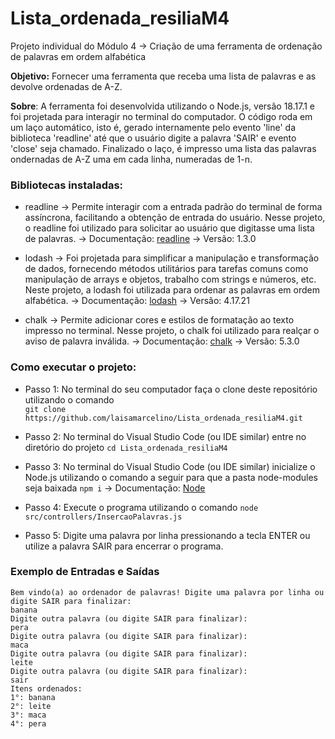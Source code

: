 # Lista_ordenada_resiliaM4
Projeto individual do Módulo 4 -> Criação de uma ferramenta de ordenação de palavras em ordem alfabética

**Objetivo:** Fornecer uma ferramenta que receba uma lista de palavras e as devolve ordenadas de A-Z. 

**Sobre**: A ferramenta foi desenvolvida utilizando o Node.js, versão 18.17.1 e foi projetada para interagir no terminal do computador. O código roda em um laço automático, isto é, gerado internamente pelo evento 'line' da biblioteca 'readline' até que o usuário digite a palavra 'SAIR' e evento 'close' seja chamado. Finalizado o laço, é impresso uma lista das palavras ondernadas de A-Z uma em cada linha, numeradas de 1-n.

### Bibliotecas instaladas:

* readline -> Permite interagir com a entrada padrão do terminal de forma assíncrona, facilitando a obtenção de entrada do usuário. Nesse projeto, o readline foi utilizado para solicitar ao usuário que digitasse uma lista de palavras.
 -> Documentação: [readline](https://nodejs.org/api/readline.html)
 -> Versão: 1.3.0

* lodash -> Foi projetada para simplificar a manipulação e transformação de dados, fornecendo métodos utilitários para tarefas comuns como manipulação de arrays e objetos, trabalho com strings e números, etc. Neste projeto, a lodash foi utilizada para ordenar as palavras em ordem alfabética. 
-> Documentação: [lodash](https://lodash.com/docs/4.17.15)
-> Versão: 4.17.21

* chalk -> Permite adicionar cores e estilos de formatação ao texto impresso no terminal. Nesse projeto, o chalk foi utilizado para realçar o aviso de palavra inválida.
-> Documentação: [chalk](https://www.npmjs.com/package/chalk)
-> Versão: 5.3.0

### Como executar o projeto:

* Passo 1: No terminal do seu computador faça o clone deste repositório utilizando o comando  
```git clone https://github.com/laisamarcelino/Lista_ordenada_resiliaM4.git```

* Passo 2: No terminal do Visual Studio Code (ou IDE similar) entre no diretório do projeto 
```cd Lista_ordenada_resiliaM4``` 

* Passo 3: No terminal do Visual Studio Code (ou IDE similar) inicialize o Node.js utilizando o comando a seguir para que a pasta node-modules seja baixada
``` npm i ``` 
-> Documentação: [Node](https://docs.npmjs.com/cli/v9/commands/npm-init)

* Passo 4: Execute o programa utilizando o comando 
```node src/controllers/InsercaoPalavras.js```

* Passo 5: Digite uma palavra por linha pressionando a tecla ENTER ou utilize a palavra SAIR para encerrar o programa.

### Exemplo de Entradas e Saídas

```
Bem vindo(a) ao ordenador de palavras! Digite uma palavra por linha ou digite SAIR para finalizar: 
banana
Digite outra palavra (ou digite SAIR para finalizar): 
pera
Digite outra palavra (ou digite SAIR para finalizar): 
maca
Digite outra palavra (ou digite SAIR para finalizar): 
leite
Digite outra palavra (ou digite SAIR para finalizar): 
sair
Itens ordenados: 
1°: banana
2°: leite
3°: maca
4°: pera
```